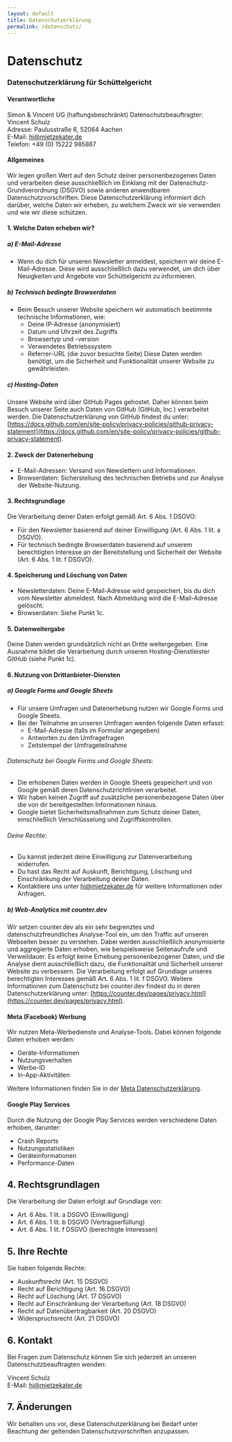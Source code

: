 ```yaml
---
layout: default
title: Datenschutzerklärung
permalink: /datenschutz/
---
```


# Datenschutz

### Datenschutzerklärung für Schüttelgericht

#### Verantwortliche
Simon & Vincent UG (haftungsbeschränkt)
Datenschutzbeauftragter: Vincent Schulz  
Adresse: Paulusstraße 6, 52064 Aachen  
E-Mail: hi@mietzekater.de  
Telefon: +49 (0) 15222 985887

#### Allgemeines
Wir legen großen Wert auf den Schutz deiner personenbezogenen Daten und verarbeiten diese ausschließlich im Einklang mit der Datenschutz-Grundverordnung (DSGVO) sowie anderen anwendbaren Datenschutzvorschriften.
Diese Datenschutzerklärung informiert dich darüber, welche Daten wir erheben, zu welchem Zweck wir sie verwenden und wie wir diese schützen.

#### 1. Welche Daten erheben wir?

##### a) E-Mail-Adresse
- Wenn du dich für unseren Newsletter anmeldest, speichern wir deine E-Mail-Adresse. Diese wird ausschließlich dazu verwendet, um dich über Neuigkeiten und Angebote von Schüttelgericht zu informieren.

##### b) Technisch bedingte Browserdaten
- Beim Besuch unserer Website speichern wir automatisch bestimmte technische Informationen, wie:
  - Deine IP-Adresse (anonymisiert)
  - Datum und Uhrzeit des Zugriffs
  - Browsertyp und -version
  - Verwendetes Betriebssystem
  - Referrer-URL (die zuvor besuchte Seite)
Diese Daten werden benötigt, um die Sicherheit und Funktionalität unserer Website zu gewährleisten.

##### c) Hosting-Daten
Unsere Website wird über GitHub Pages gehostet. Daher können beim Besuch unserer Seite auch Daten von GitHub (GitHub, Inc.) verarbeitet werden. Die Datenschutzerklärung von GitHub findest du unter: [https://docs.github.com/en/site-policy/privacy-policies/github-privacy-statement](https://docs.github.com/en/site-policy/privacy-policies/github-privacy-statement).

#### 2. Zweck der Datenerhebung
- E-Mail-Adressen: Versand von Newslettern und Informationen.
- Browserdaten: Sicherstellung des technischen Betriebs und zur Analyse der Website-Nutzung.

#### 3. Rechtsgrundlage
Die Verarbeitung deiner Daten erfolgt gemäß Art. 6 Abs. 1 DSGVO:
- Für den Newsletter basierend auf deiner Einwilligung (Art. 6 Abs. 1 lit. a DSGVO).
- Für technisch bedingte Browserdaten basierend auf unserem berechtigten Interesse an der Bereitstellung und Sicherheit der Website (Art. 6 Abs. 1 lit. f DSGVO).

#### 4. Speicherung und Löschung von Daten
- Newsletterdaten: Deine E-Mail-Adresse wird gespeichert, bis du dich vom Newsletter abmeldest. Nach Abmeldung wird die E-Mail-Adresse gelöscht.
- Browserdaten: Siehe Punkt 1c.

#### 5. Datenweitergabe
Deine Daten werden grundsätzlich nicht an Dritte weitergegeben. Eine Ausnahme bildet die Verarbeitung durch unseren Hosting-Dienstleister GitHub (siehe Punkt 1c).

#### 6. Nutzung von Drittanbieter-Diensten

##### a) Google Forms und Google Sheets
- Für unsere Umfragen und Datenerhebung nutzen wir Google Forms und Google Sheets.
- Bei der Teilnahme an unseren Umfragen werden folgende Daten erfasst:
  - E-Mail-Adresse (falls im Formular angegeben)
  - Antworten zu den Umfragefragen
  - Zeitstempel der Umfrageteilnahme

###### Datenschutz bei Google Forms und Google Sheets:
- Die erhobenen Daten werden in Google Sheets gespeichert und von Google gemäß deren Datenschutzrichtlinien verarbeitet.
- Wir haben keinen Zugriff auf zusätzliche personenbezogene Daten über die von dir bereitgestellten Informationen hinaus.
- Google bietet Sicherheitsmaßnahmen zum Schutz deiner Daten, einschließlich Verschlüsselung und Zugriffskontrollen.

###### Deine Rechte:
- Du kannst jederzeit deine Einwilligung zur Datenverarbeitung widerrufen.
- Du hast das Recht auf Auskunft, Berichtigung, Löschung und Einschränkung der Verarbeitung deiner Daten.
- Kontaktiere uns unter hi@mietzekater.de für weitere Informationen oder Anfragen.

##### b) Web-Analytics mit counter.dev
Wir setzen counter.dev als ein sehr begrenztes und datenschutzfreundliches Analyse-Tool ein, um den Traffic auf unseren Webseiten besser zu verstehen. Dabei werden ausschließlich anonymisierte und aggregierte Daten erhoben, wie beispielsweise Seitenaufrufe und Verweildauer. Es erfolgt keine Erhebung personenbezogener Daten, und die Analyse dient ausschließlich dazu, die Funktionalität und Sicherheit unserer Website zu verbessern.
Die Verarbeitung erfolgt auf Grundlage unseres berechtigten Interesses gemäß Art. 6 Abs. 1 lit. f DSGVO. Weitere Informationen zum Datenschutz bei counter.dev findest du in deren Datenschutzerklärung unter: [https://counter.dev/pages/privacy.html](https://counter.dev/pages/privacy.html).

#### Meta (Facebook) Werbung
Wir nutzen Meta-Werbedienste und Analyse-Tools. Dabei können folgende Daten erhoben werden:
- Geräte-Informationen
- Nutzungsverhalten
- Werbe-ID
- In-App-Aktivitäten

Weitere Informationen finden Sie in der [Meta Datenschutzerklärung](https://www.facebook.com/privacy/policy).

#### Google Play Services
Durch die Nutzung der Google Play Services werden verschiedene Daten erhoben, darunter:
- Crash Reports
- Nutzungsstatistiken
- Geräteinformationen
- Performance-Daten

## 4. Rechtsgrundlagen

Die Verarbeitung der Daten erfolgt auf Grundlage von:
- Art. 6 Abs. 1 lit. a DSGVO (Einwilligung)
- Art. 6 Abs. 1 lit. b DSGVO (Vertragserfüllung)
- Art. 6 Abs. 1 lit. f DSGVO (berechtigte Interessen)

## 5. Ihre Rechte

Sie haben folgende Rechte:
- Auskunftsrecht (Art. 15 DSGVO)
- Recht auf Berichtigung (Art. 16 DSGVO)
- Recht auf Löschung (Art. 17 DSGVO)
- Recht auf Einschränkung der Verarbeitung (Art. 18 DSGVO)
- Recht auf Datenübertragbarkeit (Art. 20 DSGVO)
- Widerspruchsrecht (Art. 21 DSGVO)

## 6. Kontakt

Bei Fragen zum Datenschutz können Sie sich jederzeit an unseren Datenschutzbeauftragten wenden:

Vincent Schulz  
E-Mail: hi@mietzekater.de

## 7. Änderungen

Wir behalten uns vor, diese Datenschutzerklärung bei Bedarf unter Beachtung der geltenden Datenschutzvorschriften anzupassen.
